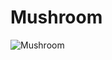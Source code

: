 # Mushroom
![Mushroom](https://github.com/user-attachments/assets/d06c90eb-7b3a-4e0d-96ec-7e8c5d41b025)
